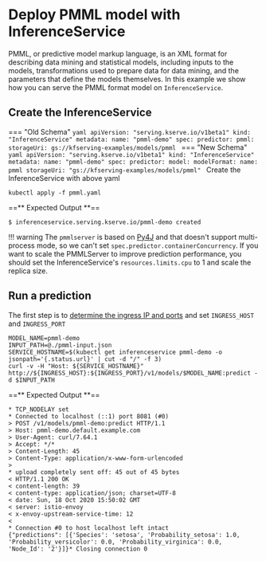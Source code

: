 # Deploy PMML model with InferenceService
PMML, or predictive model markup language, is an XML format for describing data mining and statistical models, including inputs to the models,
transformations used to prepare data for data mining, and the parameters that define the models themselves. In this example we show how you can
serve the PMML format model on `InferenceService`.


## Create the InferenceService
=== "Old Schema"
    ```yaml
    apiVersion: "serving.kserve.io/v1beta1"
    kind: "InferenceService"
    metadata:
      name: "pmml-demo"
    spec:
      predictor:
        pmml:
          storageUri: gs://kfserving-examples/models/pmml
    ```
=== "New Schema"
    ```yaml
    apiVersion: "serving.kserve.io/v1beta1"
    kind: "InferenceService"
    metadata:
      name: "pmml-demo"
    spec:
      predictor:
        model:
          modelFormat:
            name: pmml
          storageUri: "gs://kfserving-examples/models/pmml"
    ```
Create the InferenceService with above yaml
```
kubectl apply -f pmml.yaml
```

==** Expected Output **==
```
$ inferenceservice.serving.kserve.io/pmml-demo created
```

!!! warning
    The `pmmlserver` is based on [Py4J](https://github.com/bartdag/py4j) and that doesn't support multi-process mode, so we can't set `spec.predictor.containerConcurrency`.
    If you want to scale the PMMLServer to improve prediction performance, you should set the InferenceService's `resources.limits.cpu` to 1 and scale the replica size.


## Run a prediction
The first step is to [determine the ingress IP and ports](../../../get_started/first_isvc/#3-determine-the-ingress-ip-and-ports) and set `INGRESS_HOST` and `INGRESS_PORT`

```
MODEL_NAME=pmml-demo
INPUT_PATH=@./pmml-input.json
SERVICE_HOSTNAME=$(kubectl get inferenceservice pmml-demo -o jsonpath='{.status.url}' | cut -d "/" -f 3)
curl -v -H "Host: ${SERVICE_HOSTNAME}" http://${INGRESS_HOST}:${INGRESS_PORT}/v1/models/$MODEL_NAME:predict -d $INPUT_PATH
```

==** Expected Output **==

```
* TCP_NODELAY set
* Connected to localhost (::1) port 8081 (#0)
> POST /v1/models/pmml-demo:predict HTTP/1.1
> Host: pmml-demo.default.example.com
> User-Agent: curl/7.64.1
> Accept: */*
> Content-Length: 45
> Content-Type: application/x-www-form-urlencoded
>
* upload completely sent off: 45 out of 45 bytes
< HTTP/1.1 200 OK
< content-length: 39
< content-type: application/json; charset=UTF-8
< date: Sun, 18 Oct 2020 15:50:02 GMT
< server: istio-envoy
< x-envoy-upstream-service-time: 12
<
* Connection #0 to host localhost left intact
{"predictions": [{'Species': 'setosa', 'Probability_setosa': 1.0, 'Probability_versicolor': 0.0, 'Probability_virginica': 0.0, 'Node_Id': '2'}]}* Closing connection 0
```

